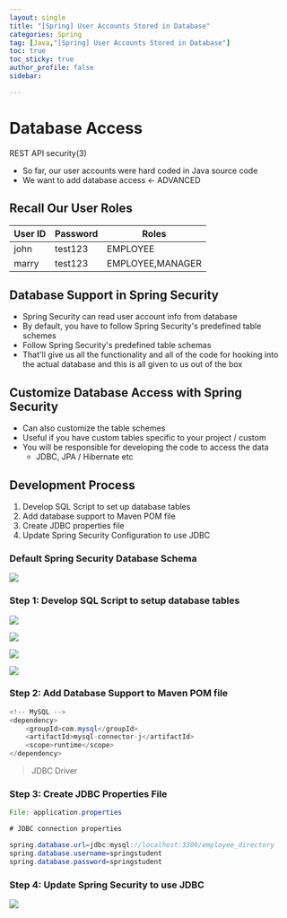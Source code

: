 ```yaml
---
layout: single
title: "[Spring] User Accounts Stored in Database"
categories: Spring
tag: [Java,"[Spring] User Accounts Stored in Database"]
toc: true
toc_sticky: true
author_profile: false
sidebar:

---
```

# Database Access
REST API security(3)
- So far, our user accounts were hard coded in Java source code
- We want to add database access <- ADVANCED

## Recall Our User Roles


| User ID | Password | Roles    |
| ------- | -------- | -------- |
| john    | test123  | EMPLOYEE |
| marry   | test123  | EMPLOYEE,MANAGER         |

## Database Support in Spring Security
- Spring Security can read user account info from database
- By default, you have to follow Spring Security's predefined table schemes
- Follow Spring Security's predefined table schemas
- That'll give us all the functionality and all of the code for hooking into the actual database and this is all given to us out of the box

## Customize Database Access with Spring Security
- Can also customize the table schemes
- Useful if you have custom tables specific to your project / custom
- You will be responsible for developing the code to access the data
	- JDBC, JPA / Hibernate etc

## Development Process
1. Develop SQL Script to set up database tables
2. Add database support to Maven POM file
3. Create JDBC properties file
4. Update Spring Security Configuration to use JDBC

### Default Spring Security Database Schema

![](https://i.imgur.com/Nho9fuy.png)


### Step 1: Develop SQL Script to setup database tables

![](https://i.imgur.com/AU5kN0f.png)

![](https://i.imgur.com/ycjsOoD.png)

![](https://i.imgur.com/zjdEe32.png)

![](https://i.imgur.com/sYFDZtK.png)




### Step 2: Add Database Support to Maven POM file

```java
<!-- MySQL -->
<dependency>
	<groupId>com.mysql</groupId>
	<artifactId>mysql-connector-j</artifactId>
	<scope>runtime</scope>
</dependency>
```
>JDBC Driver


### Step 3: Create JDBC Properties File

```java
File: application.properties

# JDBC connection properties

spring.database.url=jdbc:mysql://localhost:3306/employee_directory
spring.database.username=springstudent
spring.database.password=springstudent
```

### Step 4: Update Spring Security to use JDBC

![](https://i.imgur.com/TrKtgKz.png)
